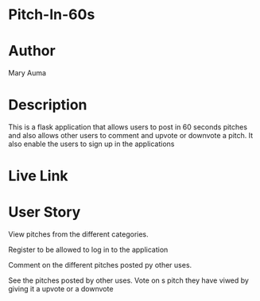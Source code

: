 # Pitch-In-60s
# Author
Mary Auma
# Description
This is a flask application that allows users to post in 60 seconds pitches and also allows other users  to comment and upvote or downvote a pitch. It also enable the users to sign up in the applications
# Live Link
# User Story
View pitches from the different categories. 

Register to be allowed to log in to the application

Comment on the different pitches posted py other uses.

See the pitches posted by other uses.
Vote on s pitch they have viwed by giving it a upvote or a downvote
